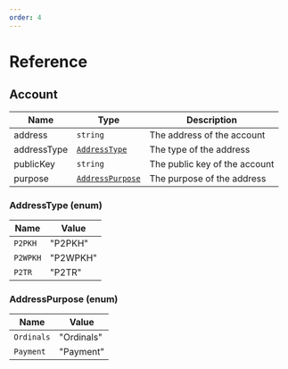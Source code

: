 ```yaml
---
order: 4
---
```


# Reference

## Account

| Name        | Type                                     | Description                   |
| ----------- | ---------------------------------------- | ----------------------------- |
| address     | `string`                                 | The address of the account    |
| addressType | [`AddressType`](#addresstype-enum)       | The type of the address       |
| publicKey   | `string`                                 | The public key of the account |
| purpose     | [`AddressPurpose`](#addresspurpose-enum) | The purpose of the address    |

### AddressType (enum)

| Name     | Value    |
| -------- | -------- |
| `P2PKH`  | "P2PKH"  |
| `P2WPKH` | "P2WPKH" |
| `P2TR`   | "P2TR"   |

### AddressPurpose (enum)

| Name       | Value      |
| ---------- | ---------- |
| `Ordinals` | "Ordinals" |
| `Payment`  | "Payment"  |
